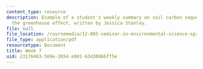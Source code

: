 ```yaml
---
content_type: resource
description: Example of a student's weekly summary on soil carbon sequestration and
  the greenhouse effect, written by Jessica Stanley.
file: null
file_location: /coursemedia/12-085-seminar-in-environmental-science-spring-2008/23176483569e2654a9816343086bff5e_stanley_w7.pdf
file_type: application/pdf
resourcetype: Document
title: Week 7
uid: 23176483-569e-2654-a981-6343086bff5e
---
```

